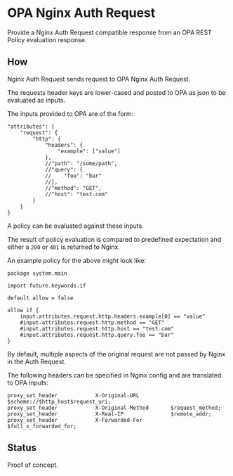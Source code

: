 # OPA Nginx Auth Request 

Provide a Nginx Auth Request compatible response from an OPA REST Policy evaluation response.

## How

Nginx Auth Request sends request to OPA Nginx Auth Request.

The requests header keys are lower-cased and posted to OPA as json to be evaluated as inputs.

The inputs provided to OPA are of the form:

```
"attributes": {
    "request": {
        "http": {
            "headers": {
                "example": ["value"]
            },
            //"path": "/some/path",
            //"query": {
            //    "foo": "bar"
            //},
            //"method": "GET",
            //"host": "test.com"
        }
    }
}
```

A policy can be evaluated against these inputs. 

The result of policy evaluation is compared to predefined expectation and either a `200` or `401` is 
returned to Nginx.

An example policy for the above might look like:

```
package system.main

import future.keywords.if

default allow = false

allow if {
    input.attributes.request.http.headers.example[0] == "value"
    #input.attributes.request.http.method == "GET"
    #input.attributes.request.http.host == "test.com"
    #input.attributes.request.http.query.foo == "bar"
}
```

By default, multiple aspects of the original request are not passed by Nginx in the Auth Request.

The following headers can be specified in Nginx config and are translated to OPA inputs:
```
proxy_set_header            X-Original-URL          $scheme://$http_host$request_uri;
proxy_set_header            X-Original-Method       $request_method;
proxy_set_header            X-Real-IP               $remote_addr;
proxy_set_header            X-Forwarded-For         $full_x_forwarded_for;
```


## Status

Proof of concept.